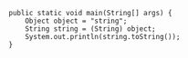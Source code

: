     public static void main(String[] args) {
        Object object = "string";
        String string = (String) object;
        System.out.println(string.toString());
    }